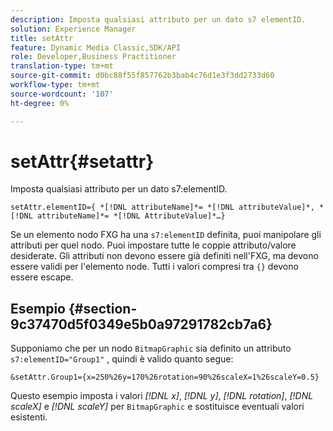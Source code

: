 ```yaml
---
description: Imposta qualsiasi attributo per un dato s7 elementID.
solution: Experience Manager
title: setAttr
feature: Dynamic Media Classic,SDK/API
role: Developer,Business Practitioner
translation-type: tm+mt
source-git-commit: d0bc88f55f857762b3bab4c76d1e3f3dd2733d60
workflow-type: tm+mt
source-wordcount: '107'
ht-degree: 0%

---
```



# setAttr{#setattr}

Imposta qualsiasi attributo per un dato s7:elementID.

`setAttr.elementID={ *[!DNL attributeName]*= *[!DNL attributeValue]*, *[!DNL attributeName]*= *[!DNL AttributeValue]*…}`

Se un elemento nodo FXG ha una `s7:elementID` definita, puoi manipolare gli attributi per quel nodo. Puoi impostare tutte le coppie attributo/valore desiderate. Gli attributi non devono essere già definiti nell&#39;FXG, ma devono essere validi per l&#39;elemento node. Tutti i valori compresi tra `{}` devono essere escape.

## Esempio {#section-9c37470d5f0349e5b0a97291782cb7a6}

Supponiamo che per un nodo `BitmapGraphic` sia definito un attributo `s7:elementID="Group1"` , quindi è valido quanto segue:

`&setAttr.Group1={x=250%26y=170%26rotation=90%26scaleX=1%26scaleY=0.5}`

Questo esempio imposta i valori *[!DNL x]*, *[!DNL y]*, *[!DNL rotation]*, *[!DNL scaleX]* e *[!DNL scaleY]* per `BitmapGraphic` e sostituisce eventuali valori esistenti.
